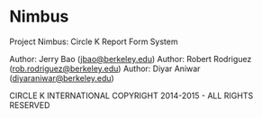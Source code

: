 Nimbus
======

Project Nimbus: Circle K Report Form System

Author: Jerry Bao (jbao@berkeley.edu)
Author: Robert Rodriguez (rob.rodriguez@berkeley.edu)
Author: Diyar Aniwar (diyaraniwar@berkeley.edu)
 
CIRCLE K INTERNATIONAL
COPYRIGHT 2014-2015 - ALL RIGHTS RESERVED